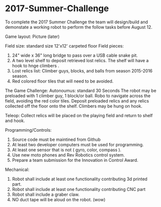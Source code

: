 # 2017-Summer-Challenge

To complete the 2017 Summer Challenge the team will design/build and demonstate a working robot to perform the follow tasks before August 12.

Game layout: Picture (later)

Field size: standard size 12'x12' carpeted floor
Field pieces:
  1) 24" wide x 36" long bridge to pass over a USB cable snake pit.
  2) A two level shelf to deposit retrieved lost relics.  The shelf will have a hook to hnge climbers .
  3) Lost relics list:  Climber guys, blocks, and balls from season 2015-2016 season.
  4) Red colored floor tiles that will need to be avoided.


The Game Challenge:
Autonoumus: standard 30 Seconds
The robot may be preloaded with 1 climber guy, 1 block/or ball.  Robo to navigate across the field, avoiding the red color tiles.  Deposit preloaded relics and any relics collected off the floor onto the shelf. Climbers may be hung on hook.  

Teleop: Collect relics will be placed on the playing field and return to shelf and hook.


Programming/Controls:
1) Source code must be maintined from Github
2) At least two developer computers must be used for programming.
3) At least one sensor that is not ( gyro, color, compass ).
4) Use new moto phones and Rev Robotics control system.
5) Prepare a team submission for the Innovation in Control Award.

Mechanical:
1) Robot shall include at least one functionality contributing 3d printed part.
2) Robot shall include at least one functionality contributing CNC part
3) Robot shall include a graber claw.
4) NO duct tape will be aloud on the robot. (wow)


